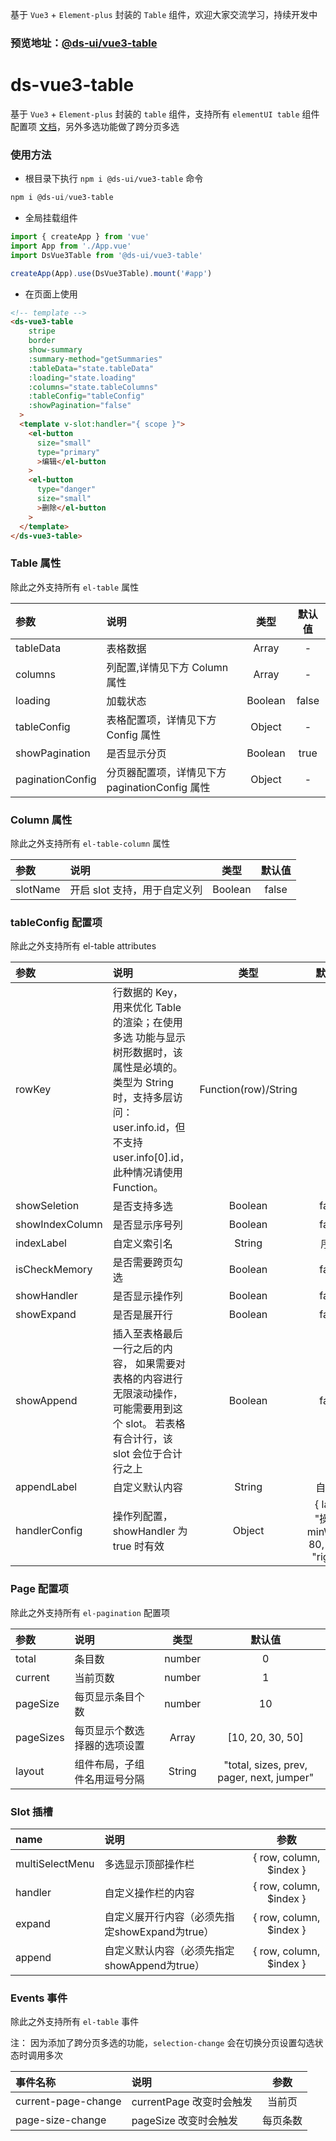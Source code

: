 基于 `Vue3` + `Element-plus` 封装的 `Table` 组件，欢迎大家交流学习，持续开发中
### 预览地址：[@ds-ui/vue3-table](https://vue3-table.xworker.icu/)

# ds-vue3-table

基于 `Vue3` + `Element-plus` 封装的 `table` 组件，支持所有 `elementUI table` 组件配置项 [文档](https://element-plus.gitee.io/zh-CN/component/table.html)，另外多选功能做了跨分页多选

### 使用方法
* 根目录下执行 `npm i @ds-ui/vue3-table` 命令
```POWERSHELL
npm i @ds-ui/vue3-table
```

* 全局挂载组件
```JAVASCRIPT
import { createApp } from 'vue'
import App from './App.vue'
import DsVue3Table from '@ds-ui/vue3-table'

createApp(App).use(DsVue3Table).mount('#app')

```

* 在页面上使用
```HTML
<!-- template -->
<ds-vue3-table
    stripe
    border
    show-summary
    :summary-method="getSummaries"
    :tableData="state.tableData"
    :loading="state.loading"
    :columns="state.tableColumns"
    :tableConfig="tableConfig"
    :showPagination="false"
  >
  <template v-slot:handler="{ scope }">
    <el-button
      size="small"
      type="primary"
      >编辑</el-button
    >
    <el-button
      type="danger"
      size="small"
      >删除</el-button
    >
  </template>
</ds-vue3-table>
```
### Table 属性

除此之外支持所有 `el-table` 属性

| 参数       | 说明                                                    |  类型   | 默认值 |
| :--------- | :------------------------------------------------------ | :-----: | :----: |
| tableData       | 表格数据                                                |  Array  |   -    |
| columns    | 列配置,详情见下方 Column 属性                           |  Array  |   -    |
| loading    | 加载状态                                                | Boolean | false  |
| tableConfig     | 表格配置项，详情见下方 Config 属性                      | Object  |   -    |
| showPagination       | 是否显示分页 | Boolean  |  true  |
| paginationConfig | 分页器配置项，详情见下方 paginationConfig 属性                | Object  |   -    |

### Column 属性 

除此之外支持所有 `el-table-column` 属性

| 参数 | 说明                         |  类型   | 默认值 |
| :--- | :--------------------------- | :-----: | :----: |
| slotName | 开启 slot 支持，用于自定义列 | Boolean | false  |

### tableConfig 配置项

除此之外支持所有 el-table attributes

| 参数              | 说明                                                                                                                                                                                     |         类型         |                    默认值                    |
| :---------------- | :--------------------------------------------------------------------------------------------------------------------------------------------------------------------------------------- | :------------------: | :------------------------------------------: |
| rowKey            | 行数据的 Key，用来优化 Table 的渲染；在使用 多选 功能与显示树形数据时，该属性是必填的。类型为 String 时，支持多层访问：user.info.id，但不支持 user.info[0].id，此种情况请使用 Function。 | Function(row)/String |                      --                      |
| showSeletion | 是否支持多选                                                                                                                                                                             |       Boolean        |                    false                     |
| showIndexColumn   | 是否显示序号列                                                                                                                                                                           |       Boolean        |                    false                     |
| indexLabel   | 自定义索引名                                                                                                                                                                           |       String        |                    序号                     |
| isCheckMemory   | 是否需要跨页勾选                                                                                                                                                                           |       Boolean        |                    false                     |
| showHandler       | 是否显示操作列                                                                                                                                                                           |       Boolean        |                    false                     |
| showExpand       | 是否是展开行                                                                                                                                                                           |       Boolean        |                    false                     |
| showAppend       | 插入至表格最后一行之后的内容， 如果需要对表格的内容进行无限滚动操作，可能需要用到这个 slot。 若表格有合计行，该 slot 会位于合计行之上                                                                                                                                                                           |       Boolean        |                    false                     |
| appendLabel   | 自定义默认内容                                                                                                                                                                           |       String        |                    自定义                     |
| handlerConfig     | 操作列配置，showHandler 为 true 时有效                                                                                                                                                   |        Object        | { label: "操作", minWidth: 80, fixed: "right" } |




### Page 配置项

除此之外支持所有 `el-pagination` 配置项

| 参数            | 说明                   |  类型  | 默认值 |
| :-------------- | :--------------------- | :----: | :----: |
| total | 条目数 | number |   0    |
| current | 当前页数 | number |   1   |
| pageSize | 每页显示条目个数 | number |   10    |
| pageSizes | 每页显示个数选择器的选项设置 | Array |   [10, 20, 30, 50]    |
| layout | 组件布局，子组件名用逗号分隔 | String |   "total, sizes, prev, pager, next, jumper"    |

### Slot 插槽

| name                     | 说明                                                                 |           参数           |
| :----------------------- | :------------------------------------------------------------------- | :----------------------: |
| multiSelectMenu                  | 多选显示顶部操作栏                                                   | { row, column, \$index } |
| handler                  | 自定义操作栏的内容                                                   | { row, column, \$index } |
| expand                  | 自定义展开行内容（必须先指定showExpand为true）                                                   | { row, column, \$index } |
| append                  | 自定义默认内容（必须先指定showAppend为true）                                                   | { row, column, \$index } |

### Events 事件

除此之外支持所有 `el-table` 事件

注： 因为添加了跨分页多选的功能，`selection-change` 会在切换分页设置勾选状态时调用多次

| 事件名称            | 说明                     |   参数   |
| :------------------ | :----------------------- | :------: |
| current-page-change | currentPage 改变时会触发 |  当前页  |
| page-size-change    | pageSize 改变时会触发    | 每页条数 |
